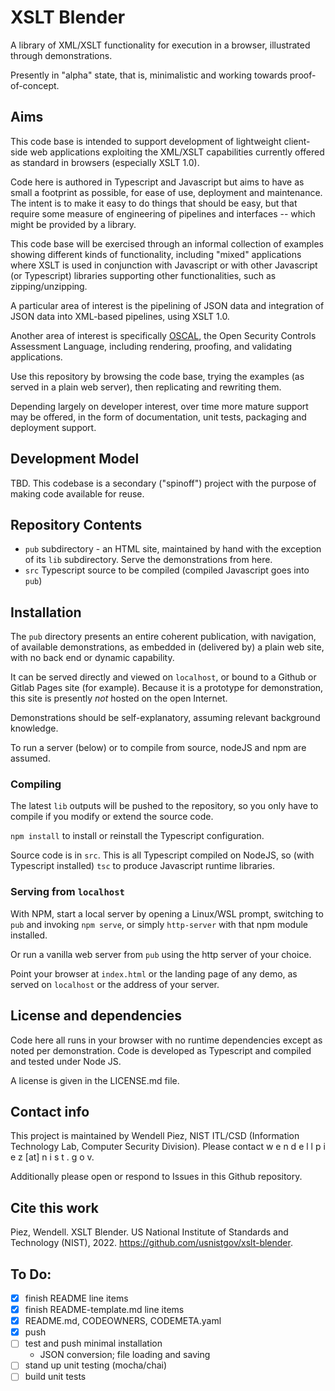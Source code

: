 # XSLT Blender

A library of XML/XSLT functionality for execution in a browser, illustrated through demonstrations.

Presently in "alpha" state, that is, minimalistic and working towards proof-of-concept.

## Aims

This code base is intended to support development of  lightweight client-side web applications exploiting the XML/XSLT capabilities currently offered as standard in browsers (especially XSLT 1.0).

Code here is authored in Typescript and Javascript but aims to have as small a footprint as possible, for ease of use, deployment and maintenance. The intent is to make it easy to do things that should be easy, but that require some measure of engineering of pipelines and interfaces -- which might be provided by a library.

This code base will be exercised through an informal collection of examples showing different kinds of functionality, including "mixed" applications where XSLT is used in conjunction with Javascript or with other Javascript (or Typescript) libraries supporting other functionalities, such as zipping/unzipping.

A particular area of interest is the pipelining of JSON data and integration of JSON data into XML-based pipelines, using XSLT 1.0.

Another area of interest is specifically [OSCAL](http://pages.nist.gov/OSCAL), the Open Security Controls Assessment Language, including rendering, proofing, and validating applications.

Use this repository by browsing the code base, trying the examples (as served in a plain web server), then replicating and rewriting them.

Depending largely on developer interest, over time more mature support may be offered, in the form of documentation, unit tests, packaging and deployment support.

## Development Model

TBD. This codebase is a secondary ("spinoff") project with the purpose of making code available for reuse.

## Repository Contents

- `pub` subdirectory - an HTML site, maintained by hand with the exception of its `lib` subdirectory. Serve the demonstrations from here.
- `src` Typescript source to be compiled (compiled Javascript goes into `pub`)

## Installation

The `pub` directory presents an entire coherent publication, with navigation, of available demonstrations, as embedded in (delivered by) a plain web site, with no back end or dynamic capability.

It can be served directly and viewed on `localhost`, or bound to a Github or Gitlab Pages site (for example). Because it is a prototype for demonstration, this site is presently *not* hosted on the open Internet.

Demonstrations should be self-explanatory, assuming relevant background knowledge.

To run a server (below) or to compile from source, nodeJS and npm are assumed.

### Compiling

The latest `lib` outputs will be pushed to the repository, so you only have to compile if you modify or extend the source code.

`npm install` to install or reinstall the Typescript configuration.

Source code is in `src`. This is all Typescript compiled on NodeJS, so (with Typescript installed) `tsc` to produce Javascript runtime libraries.

### Serving from `localhost`

With NPM, start a local server by opening a Linux/WSL prompt, switching to `pub` and invoking `npm serve`, or simply `http-server` with that npm module installed.

Or run a vanilla web server from `pub` using the http server of your choice.

Point your browser at `index.html` or the landing page of any demo, as served on `localhost` or the address of your server.

## License and dependencies

Code here all runs in your browser with no runtime dependencies except as noted per demonstration. Code is developed as Typescript and compiled and tested under Node JS.

A license is given in the LICENSE.md file.

## Contact info

This project is maintained by Wendell Piez, NIST ITL/CSD (Information Technology Lab, Computer Security Division). Please contact w e n d e l l p i e z [at] n i s t . g o v.

Additionally please open or respond to Issues in this Github repository.

## Cite this work

Piez, Wendell. XSLT Blender. US National Institute of Standards and Technology (NIST), 2022. https://github.com/usnistgov/xslt-blender.

## To Do:

- [x] finish README line items
- [x] finish README-template.md line items
- [x] README.md, CODEOWNERS, CODEMETA.yaml
- [x] push
- [ ] test and push minimal installation
  - JSON conversion; file loading and saving 
- [ ] stand up unit testing (mocha/chai)
- [ ] build unit tests
